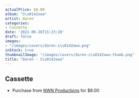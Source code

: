 ```yaml
---
actualPrice: $8.00
album: "S\u0142owa"
artist: Daren
categories:
- Cassette
date: '2021-06-26T15:23:20'
draft: false
images:
- "/images/covers/daren-s\u0142owa.png"
inStock: true
thumbnailImage: "/images/covers/daren-s\u0142owa-thumb.png"
title: "Daren - S\u0142owa"
---
```


## Cassette
* Purchase from [NWN Productions](http://shop.nwnprod.com/index.php?route=product/product&path=73&product_id=8728&sort=pd.name&order=ASC) for $8.00
